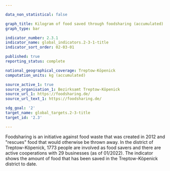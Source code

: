 ```yaml
---

data_non_statistical: false

graph_title: Kilogram of food saved through foodsharing (accumulated)
graph_type: bar

indicator_number: 2.3.1
indicator_name: global_indicators.2-3-1-title
indicator_sort_order: 02-03-01

published: true
reporting_status: complete

national_geographical_coverage: Treptow-Köpenick
computation_units: kg (accumulated)

source_active_1: true
source_organisation_1: Bezirksamt Treptow-Köpenick
source_url_1: https://foodsharing.de/
source_url_text_1: https://foodsharing.de/

sdg_goal: '2'
target_name: global_targets.2-3-title
target_id: '2.3'

---
```


Foodsharing is an initiative against food waste that was created in 2012 and "rescues" food that would otherwise be thrown away. In the district of Treptow-Köpenick, 1773 people are involved as food savers and there are active cooperations with 29 businesses (as of 01/2022). The indicator shows the amount of food that has been saved in the Treptow-Köpenick district to date. 
